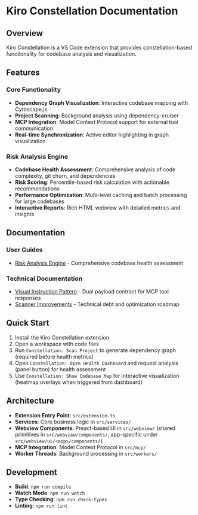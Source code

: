 # Kiro Constellation Documentation

## Overview
Kiro Constellation is a VS Code extension that provides constellation-based functionality for codebase analysis and visualization.

## Features

### Core Functionality
- **Dependency Graph Visualization**: Interactive codebase mapping with Cytoscape.js
- **Project Scanning**: Background analysis using dependency-cruiser
- **MCP Integration**: Model Context Protocol support for external tool communication
- **Real-time Synchronization**: Active editor highlighting in graph visualization

### Risk Analysis Engine
- **Codebase Health Assessment**: Comprehensive analysis of code complexity, git churn, and dependencies
- **Risk Scoring**: Percentile-based risk calculation with actionable recommendations
- **Performance Optimization**: Multi-level caching and batch processing for large codebases
- **Interactive Reports**: Rich HTML webview with detailed metrics and insights

## Documentation

### User Guides
- [Risk Analysis Engine](./risk-analysis-engine.md) - Comprehensive codebase health assessment

### Technical Documentation
- [Visual Instruction Pattern](./visual-instruction-pattern.md) - Dual payload contract for MCP tool responses
- [Scanner Improvements](./improvements.md) - Technical debt and optimization roadmap

## Quick Start
1. Install the Kiro Constellation extension
2. Open a workspace with code files
3. Run `Constellation: Scan Project` to generate dependency graph (required before health metrics)
4. Open `Constellation: Open Health Dashboard` and request analysis (panel button) for health assessment
5. Use `Constellation: Show Codebase Map` for interactive visualization (heatmap overlays when triggered from dashboard)

## Architecture
- **Extension Entry Point**: `src/extension.ts`
- **Services**: Core business logic in `src/services/`
- **Webview Components**: Preact-based UI in `src/webview/` (shared primitives in `src/webview/components/`, app-specific under `src/webview/ui/<app>/components/`)
- **MCP Integration**: Model Context Protocol in `src/mcp/`
- **Worker Threads**: Background processing in `src/workers/`

## Development
- **Build**: `npm run compile`
- **Watch Mode**: `npm run watch`
- **Type Checking**: `npm run check-types`
- **Linting**: `npm run lint`